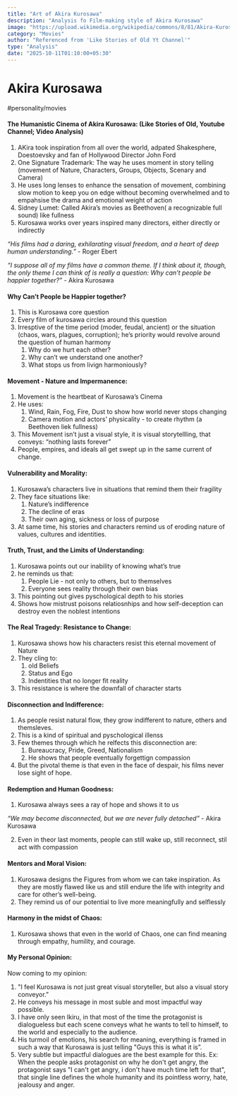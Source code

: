```yaml
---
title: "Art of Akira Kurosawa"
description: "Analysis fo Film-making style of Akira Kurosawa"
image: "https://upload.wikimedia.org/wikipedia/commons/8/81/Akira-Kurosawa-2.jpg"
category: "Movies"
author: "Referenced from 'Like Stories of Old Yt Channel'"
type: "Analysis"
date: "2025-10-11T01:10:00+05:30"
---
```


# Akira Kurosawa
#personality/movies

#### The Humanistic Cinema of Akira Kurosawa: (Like Stories of Old, Youtube Channel; Video Analysis)
1. AKira took inspiration from all over the world, adpated Shakesphere, Doestoevsky and fan of Hollywood Director John Ford
2. One Signature Trademark: The way he uses moment in story telling (movement of Nature, Characters, Groups, Objects, Scenary and Camera)
3. He uses long lenses to enhance the sensation of movement, combining slow motion to keep you on edge without becoming overwhelmed and to empahsise the drama and emotional weight of action
4. Sidney Lumet: Called Akira’s movies as Beethoven( a recognizable full sound) like fullness
5. Kurosawa works over years inspired many directors, either directly or indirectly

*“His films had a daring, exhilarating visual freedom, and a heart of deep human understanding.”*  - Roger Ebert

*“I suppose all of my films have a common theme. If I think about it, though, the only theme I can think of is really a question: Why can’t people be happier together?”*  - Akira Kurosawa

#### Why Can’t People be Happier together?
1. This is Kurosawa core question
2. Every film of kurosawa circles around this question
3. Irresptive of the time period (moder, feudal, ancient) or the situation (chaos, wars, plagues, corruption); he’s priority would revolve around the question of human harmony
   1. Why do we hurt each other?
   2. Why can’t we understand one another?
   3. What stops us from livign harmoniously?

#### Movement - Nature and Impermanence:
1. Movement is the heartbeat of Kurosawa’s Cinema
2. He uses:
   1. Wind, Rain, Fog, Fire, Dust to show how world never stops changing
   2. Camera motion and actors’ physicality - to create rhythm (a Beethoven liek fullness)
3. This Movement isn’t just a visual style, it is visual storytellling, that conveys: “nothing lasts forever”
4. People, empires, and ideals all get swept up in the same current of change.

#### Vulnerability and Morality:
1. Kurosawa’s characters live in situations that remind them their fragility
2. They face situations like:
   1. Nature’s indifference
   2. The decline of eras
   3. Their own aging, sickness or loss of purpose
3. At same time, his stories and characters remind us of eroding nature of values, cultures and identities.

#### Truth, Trust, and the Limits of Understanding:
1. Kurosawa points out our inability of knowing what’s true
2. he reminds us that:
   1. People Lie - not only to others, but to themselves
   2. Everyone sees reality through their own bias
3. This pointing out gives pyschological depth to his stories
4. Shows how mistrust poisons relatiosnhips and how self-deception can destroy even the noblest intentions

#### The Real Tragedy: Resistance to Change:
1. Kurosawa shows how his characters resist this eternal movement of Nature
2. They cling to:
   1. old Beliefs
   2. Status and Ego
   3. Indentities that no longer fit reality
3. This resistance is where the downfall of character starts

#### Disconnection and Indifference:
1. As people resist natural flow, they grow indifferent to nature, others and themsleves.
2. This is a kind of spiritual and pyschological illenss
3. Few themes through which he relfects this disconnection are:
   1. Bureaucracy, Pride, Greed, Nationalism
   2. He shows that people eventually forgettign compassion
4. But the pivotal theme is that even in the face of despair, his films never lose sight of hope.

#### Redemption and Human Goodness:
1. Kurosawa always sees a ray of hope and shows it to us

*“We may become disconnected, but we are never fully detached”*  - Akira Kurosawa

2. Even in theor last moments, people can still wake up, still reconnect, stil act with compassion

#### Mentors and Moral Vision:
1. Kurosawa designs the Figures from whom we can take inspiration. As they are mostly flawed like us and still endure the life with integrity and care for other’s well-being.
2. They remind us of our potential to live more meaningfully and selflessly

#### Harmony in the midst of Chaos:
1. Kurosawa shows that even in the world of Chaos, one can find meaning through empathy, humility, and courage.

#### My Personal Opinion:
Now coming to my opinion: 
1. "I feel Kurosawa is not just great visual storyteller, but also a visual story conveyor.”
2. He conveys his message in most suble and most impactful way possible. 
3. I have only seen Ikiru, in that most of the time the protagonist is dialogueless but each scene conveys what he wants to tell to himself, to the world and especially to the audience.
4. His turmoil of emotions, his search for meaning, everything is framed in such a way that Kurosawa is just telling "Guys this is what it is”.
5. Very subtle but impactful dialogues are the best example for this. Ex: When the people asks protagonist on why he don't get angry, the protagonist says "I can't get angry, i don't have much time left for that", that single line defines the whole humanity and its pointless worry, hate, jealousy and anger.
